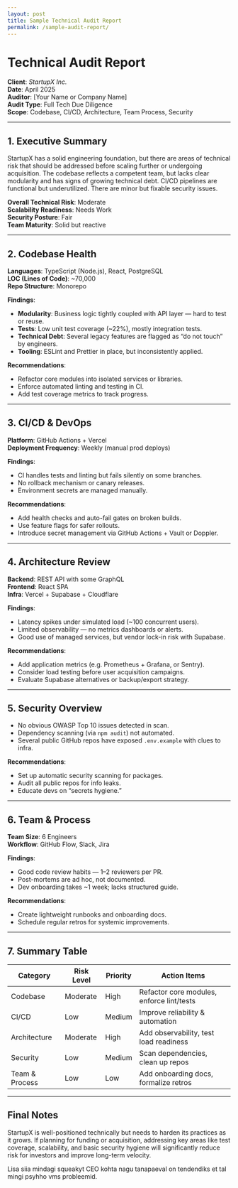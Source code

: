 ```yaml
---
layout: post
title: Sample Technical Audit Report
permalink: /sample-audit-report/
---
```


# Technical Audit Report

**Client**: *StartupX Inc.*  
**Date**: April 2025  
**Auditor**: [Your Name or Company Name]  
**Audit Type**: Full Tech Due Diligence  
**Scope**: Codebase, CI/CD, Architecture, Team Process, Security

---

## 1. Executive Summary

StartupX has a solid engineering foundation, but there are areas of technical risk that should be addressed before scaling further or undergoing acquisition. The codebase reflects a competent team, but lacks clear modularity and has signs of growing technical debt. CI/CD pipelines are functional but underutilized. There are minor but fixable security issues.

**Overall Technical Risk**: Moderate  
**Scalability Readiness**: Needs Work  
**Security Posture**: Fair  
**Team Maturity**: Solid but reactive

---

## 2. Codebase Health

**Languages**: TypeScript (Node.js), React, PostgreSQL  
**LOC (Lines of Code)**: ~70,000  
**Repo Structure**: Monorepo

**Findings**:
- **Modularity**: Business logic tightly coupled with API layer — hard to test or reuse.
- **Tests**: Low unit test coverage (~22%), mostly integration tests.
- **Technical Debt**: Several legacy features are flagged as “do not touch” by engineers.
- **Tooling**: ESLint and Prettier in place, but inconsistently applied.

**Recommendations**:
- Refactor core modules into isolated services or libraries.
- Enforce automated linting and testing in CI.
- Add test coverage metrics to track progress.

---

## 3. CI/CD & DevOps

**Platform**: GitHub Actions + Vercel  
**Deployment Frequency**: Weekly (manual prod deploys)

**Findings**:
- CI handles tests and linting but fails silently on some branches.
- No rollback mechanism or canary releases.
- Environment secrets are managed manually.

**Recommendations**:
- Add health checks and auto-fail gates on broken builds.
- Use feature flags for safer rollouts.
- Introduce secret management via GitHub Actions + Vault or Doppler.

---

## 4. Architecture Review

**Backend**: REST API with some GraphQL  
**Frontend**: React SPA  
**Infra**: Vercel + Supabase + Cloudflare

**Findings**:
- Latency spikes under simulated load (~100 concurrent users).
- Limited observability — no metrics dashboards or alerts.
- Good use of managed services, but vendor lock-in risk with Supabase.

**Recommendations**:
- Add application metrics (e.g. Prometheus + Grafana, or Sentry).
- Consider load testing before user acquisition campaigns.
- Evaluate Supabase alternatives or backup/export strategy.

---

## 5. Security Overview

- No obvious OWASP Top 10 issues detected in scan.
- Dependency scanning (via `npm audit`) not automated.
- Several public GitHub repos have exposed `.env.example` with clues to infra.

**Recommendations**:
- Set up automatic security scanning for packages.
- Audit all public repos for info leaks.
- Educate devs on “secrets hygiene.”

---

## 6. Team & Process

**Team Size**: 6 Engineers  
**Workflow**: GitHub Flow, Slack, Jira

**Findings**:
- Good code review habits — 1–2 reviewers per PR.
- Post-mortems are ad hoc, not documented.
- Dev onboarding takes ~1 week; lacks structured guide.

**Recommendations**:
- Create lightweight runbooks and onboarding docs.
- Schedule regular retros for systemic improvements.

---

## 7. Summary Table

| Category        | Risk Level | Priority | Action Items                             |
|----------------|------------|----------|------------------------------------------|
| Codebase        | Moderate   | High     | Refactor core modules, enforce lint/tests |
| CI/CD           | Low        | Medium   | Improve reliability & automation          |
| Architecture    | Moderate   | High     | Add observability, test load readiness    |
| Security        | Low        | Medium   | Scan dependencies, clean up repos         |
| Team & Process  | Low        | Low      | Add onboarding docs, formalize retros     |

---

## Final Notes

StartupX is well-positioned technically but needs to harden its practices as it grows. If planning for funding or acquisition, addressing key areas like test coverage, scalability, and basic security hygiene will significantly reduce risk for investors and improve long-term velocity.

Lisa siia mindagi squeakyt CEO kohta nagu tanapaeval on tendendiks et tal mingi psyhho vms probleemid.
